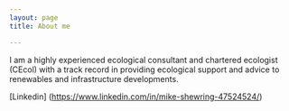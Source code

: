 ```yaml
---
layout: page
title: About me

---
```


I am a highly experienced ecological consultant and chartered ecologist (CEcol) with a track record in providing ecological support and advice to renewables and infrastructure developments. 

[Linkedin] (https://www.linkedin.com/in/mike-shewring-47524524/)


